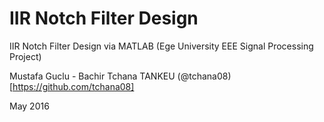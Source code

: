 # IIR Notch Filter Design
IIR Notch Filter Design via MATLAB (Ege University EEE Signal Processing Project)

Mustafa Guclu - Bachir Tchana TANKEU (@tchana08)[https://github.com/tchana08]

May 2016
